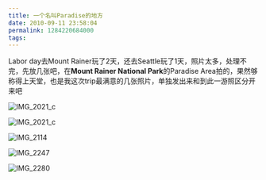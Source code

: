 ```yaml
---
title: 一个名叫Paradise的地方
date: 2010-09-11 23:58:04
permalink: 1284220684000
tags:
---
```


<p> Labor day去Mount Rainer玩了2天，还去Seattle玩了1天，照片太多，处理不完，先放几张吧，在<strong>Mount Rainer National Park</strong>的Paradise Area拍的，果然够称得上天堂，也是我这次trip最满意的几张照片，单独发出来和到此一游照区分开来吧</p>  <p><img border="0" alt="IMG_2021_c" src="http://static.flickr.com/4110/4968804126_412f0a6d5e_b.jpg" /></p>  <p><img border="0" alt="IMG_2021_c" src="http://static.flickr.com/4084/4968847746_498768847c_b.jpg" /></p>     
<!-- more -->
<p><img border="0" alt="IMG_2114" src="http://static.flickr.com/4120/4980649645_83c0afdfcd_b.jpg" /></p>  <p><img border="0" alt="IMG_2247" src="http://static.flickr.com/4110/4980649769_49814016e2_b.jpg" /></p>  <p><img border="0" alt="IMG_2280" src="http://static.flickr.com/4135/4981255566_6c96074b52_b.jpg" /></p> </p>

